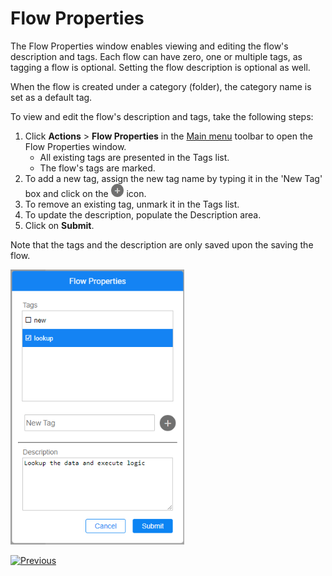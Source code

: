 # Flow Properties

The Flow Properties window enables viewing and editing the flow's description and tags. Each flow can have zero, one or multiple tags, as tagging a flow is optional. Setting the flow description is optional as well. 

When the flow is created under a category (folder), the category name is set as a default tag.

To view and edit the flow's description and tags, take the following steps:

1. Click **Actions** > **Flow Properties** in the [Main menu](18_broadway_flow_window.md#main-menu) toolbar to open the Flow Properties window. 
    * All existing tags are presented in the Tags list. 
    * The flow's tags are marked. 
2. To add a new tag, assign the new tag name by typing it in the 'New Tag' box and click on the <img src="images/plus.png" style="zoom:65%;" /> icon. 
3. To remove an existing tag, unmark it in the Tags list.
4. To update the description, populate the Description area.
5. Click on **Submit**.

Note that the tags and the description are only saved upon the saving the flow.

<img src="images/99_33_flow_prop.png" style="zoom:80%;" /> 



[![Previous](/articles/images/Previous.png)](32_reset_actor_state.md)
